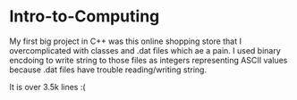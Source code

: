 # Intro-to-Computing
My first big project in C++ was this online shopping store that I overcomplicated with classes and .dat files which ae a pain. I used binary encdoing to write string to those files as integers representing ASCII values because .dat files have trouble reading/writing string. 

It is over 3.5k lines :(
